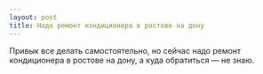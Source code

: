 ```yaml
---
layout: post 
title: Надо ремонт кондиционера в ростове на дону 
--- 
```

Привык все делать самостоятельно, но сейчас надо ремонт кондиционера в ростове на дону, а куда обратиться — не знаю.